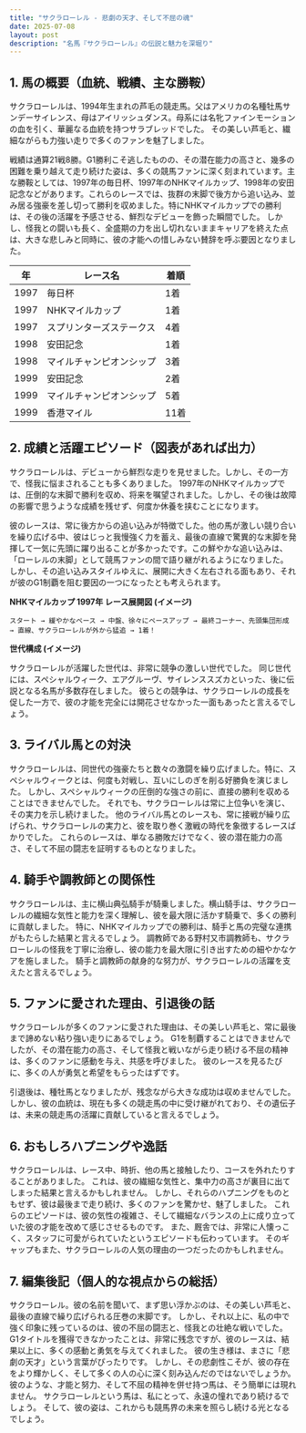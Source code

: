 ```yaml
---
title: "サクラローレル - 悲劇の天才、そして不屈の魂"
date: 2025-07-08
layout: post
description: "名馬『サクラローレル』の伝説と魅力を深堀り"
---
```


## 1. 馬の概要（血統、戦績、主な勝鞍）

サクラローレルは、1994年生まれの芦毛の競走馬。父はアメリカの名種牡馬サンデーサイレンス、母はアイリッシュダンス。母系には名牝ファインモーションの血を引く、華麗なる血統を持つサラブレッドでした。  その美しい芦毛と、繊細ながらも力強い走りで多くのファンを魅了しました。

戦績は通算21戦8勝。G1勝利こそ逃したものの、その潜在能力の高さと、幾多の困難を乗り越えて走り続けた姿は、多くの競馬ファンに深く刻まれています。主な勝鞍としては、1997年の毎日杯、1997年のNHKマイルカップ、1998年の安田記念などがあります。これらのレースでは、抜群の末脚で後方から追い込み、並み居る強豪を差し切って勝利を収めました。特にNHKマイルカップでの勝利は、その後の活躍を予感させる、鮮烈なデビューを飾った瞬間でした。  しかし、怪我との闘いも長く、全盛期の力を出し切れないままキャリアを終えた点は、大きな悲しみと同時に、彼の才能への惜しみない賛辞を呼ぶ要因となりました。

| 年 | レース名 | 着順 |
|---|---|---|
| 1997 | 毎日杯 | 1着 |
| 1997 | NHKマイルカップ | 1着 |
| 1997 | スプリンターズステークス | 4着 |
| 1998 | 安田記念 | 1着 |
| 1998 | マイルチャンピオンシップ | 3着 |
| 1999 | 安田記念 | 2着 |
| 1999 | マイルチャンピオンシップ | 5着 |
| 1999 | 香港マイル | 11着 |


## 2. 成績と活躍エピソード（図表があれば出力）

サクラローレルは、デビューから鮮烈な走りを見せました。しかし、その一方で、怪我に悩まされることも多くありました。  1997年のNHKマイルカップでは、圧倒的な末脚で勝利を収め、将来を嘱望されました。しかし、その後は故障の影響で思うような成績を残せず、何度か休養を挟むことになります。

彼のレースは、常に後方からの追い込みが特徴でした。他の馬が激しい競り合いを繰り広げる中、彼はじっと我慢強く力を蓄え、最後の直線で驚異的な末脚を発揮して一気に先頭に躍り出ることが多かったです。この鮮やかな追い込みは、「ローレルの末脚」として競馬ファンの間で語り継がれるようになりました。  しかし、その追い込みスタイルゆえに、展開に大きく左右される面もあり、それが彼のG1制覇を阻む要因の一つになったとも考えられます。

**NHKマイルカップ 1997年 レース展開図 (イメージ)**

```
スタート → 緩やかなペース → 中盤、徐々にペースアップ → 最終コーナー、先頭集団形成 → 直線、サクラローレルが外から猛追 → 1着！
```

**世代構成 (イメージ)**

サクラローレルが活躍した世代は、非常に競争の激しい世代でした。  同じ世代には、スペシャルウィーク、エアグルーヴ、サイレンススズカといった、後に伝説となる名馬が多数存在しました。  彼らとの競争は、サクラローレルの成長を促した一方で、彼の才能を完全には開花させなかった一面もあったと言えるでしょう。


## 3. ライバル馬との対決

サクラローレルは、同世代の強豪たちと数々の激闘を繰り広げました。特に、スペシャルウィークとは、何度も対戦し、互いにしのぎを削る好勝負を演じました。  しかし、スペシャルウィークの圧倒的な強さの前に、直接の勝利を収めることはできませんでした。  それでも、サクラローレルは常に上位争いを演じ、その実力を示し続けました。  他のライバル馬とのレースも、常に接戦が繰り広げられ、サクラローレルの実力と、彼を取り巻く激戦の時代を象徴するレースばかりでした。  これらのレースは、単なる勝敗だけでなく、彼の潜在能力の高さ、そして不屈の闘志を証明するものとなりました。


## 4. 騎手や調教師との関係性

サクラローレルは、主に横山典弘騎手が騎乗しました。横山騎手は、サクラローレルの繊細な気性と能力を深く理解し、彼を最大限に活かす騎乗で、多くの勝利に貢献しました。  特に、NHKマイルカップでの勝利は、騎手と馬の完璧な連携がもたらした結果と言えるでしょう。  調教師である野村又市調教師も、サクラローレルの怪我を丁寧に治療し、彼の能力を最大限に引き出すための細やかなケアを施しました。  騎手と調教師の献身的な努力が、サクラローレルの活躍を支えたと言えるでしょう。


## 5. ファンに愛された理由、引退後の話

サクラローレルが多くのファンに愛された理由は、その美しい芦毛と、常に最後まで諦めない粘り強い走りにあるでしょう。  G1を制覇することはできませんでしたが、その潜在能力の高さ、そして怪我と戦いながら走り続ける不屈の精神は、多くのファンに感動を与え、共感を呼びました。  彼のレースを見るたびに、多くの人が勇気と希望をもらったはずです。

引退後は、種牡馬となりましたが、残念ながら大きな成功は収めませんでした。  しかし、彼の血統は、現在も多くの競走馬の中に受け継がれており、その遺伝子は、未来の競走馬の活躍に貢献していると言えるでしょう。


## 6. おもしろハプニングや逸話

サクラローレルは、レース中、時折、他の馬と接触したり、コースを外れたりすることがありました。  これは、彼の繊細な気性と、集中力の高さが裏目に出てしまった結果と言えるかもしれません。  しかし、それらのハプニングをものともせず、彼は最後まで走り続け、多くのファンを驚かせ、魅了しました。  これらのエピソードは、彼の気性の複雑さ、そして繊細なバランスの上に成り立っていた彼の才能を改めて感じさせるものです。  また、厩舎では、非常に人懐っこく、スタッフに可愛がられていたというエピソードも伝わっています。  そのギャップもまた、サクラローレルの人気の理由の一つだったのかもしれません。


## 7. 編集後記（個人的な視点からの総括）

サクラローレル。彼の名前を聞いて、まず思い浮かぶのは、その美しい芦毛と、最後の直線で繰り広げられる圧巻の末脚です。  しかし、それ以上に、私の中で強く印象に残っているのは、彼の不屈の闘志と、怪我との壮絶な戦いでした。  G1タイトルを獲得できなかったことは、非常に残念ですが、彼のレースは、結果以上に、多くの感動と勇気を与えてくれました。  彼の生き様は、まさに「悲劇の天才」という言葉がぴったりです。  しかし、その悲劇性こそが、彼の存在をより輝かしく、そして多くの人の心に深く刻み込んだのではないでしょうか。  彼のような、才能と努力、そして不屈の精神を併せ持つ馬は、そう簡単には現れません。  サクラローレルという馬は、私にとって、永遠の憧れであり続けるでしょう。  そして、彼の姿は、これからも競馬界の未来を照らし続ける光となるでしょう。
